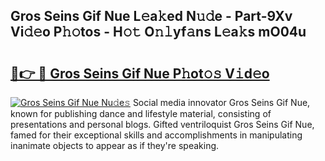 ## Gros Seins Gif Nue L𝚎a𝚔ed N𝚞𝚍e - Part-9Xv Vi𝚍𝚎o P𝚑𝚘tos - H𝚘𝚝 O𝚗𝚕yf𝚊ns L𝚎a𝚔s mO04u

# <h2><a href="http://kfeanov.oniu.top/?m=Gros+Seins+Gif+Nue">🔗👉 🔴 Gros Seins Gif Nue P𝚑ot𝚘𝚜 V𝚒d𝚎o</a></h2>

[![Gros Seins Gif Nue Nu𝚍e𝚜](https://i.imgur.com/0qMVB7G.gif)](http://kfeanov.oniu.top/?m=Gros+Seins+Gif+Nue)
Social media innovator Gros Seins Gif Nue, known for publishing dance and lifestyle material, consisting of presentations and personal blogs. Gifted ventriloquist Gros Seins Gif Nue, famed for their exceptional skills and accomplishments in manipulating inanimate objects to appear as if they're speaking.  
